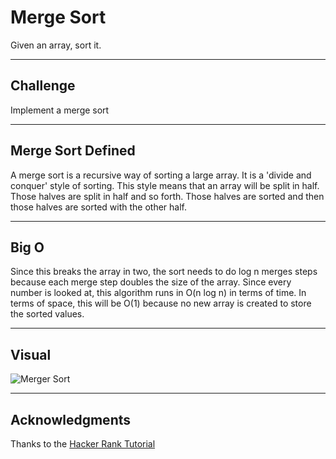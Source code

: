 # Merge Sort
Given an array, sort it.

---
## Challenge
Implement a merge sort

---
## Merge Sort Defined
A merge sort is a recursive way of sorting a large array.  It is a 'divide and 
conquer' style of sorting.  This style means that an array will be split in 
half.  Those halves are split in half and so forth.  Those halves are sorted 
and then those halves are sorted with the other half.

---
## Big O
Since this breaks the array in two, the sort needs to do log n merges steps 
because each merge step doubles the size of the array.  Since every number is 
looked at, this algorithm runs in O(n log n) in terms of time.  In terms of 
space, this will be O(1) because no new array is created to store the sorted 
values.

---
## Visual
![Merger Sort](/assets/mergeSort.png)

---
## Acknowledgments
Thanks to the [Hacker Rank Tutorial](https://www.youtube.com/watch?v=KF2j-9iSf4Q)